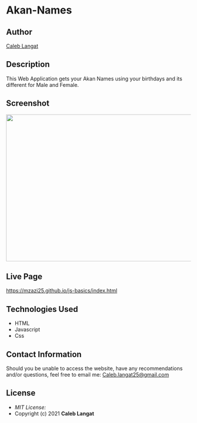 # Akan-Names

## Author

[Caleb Langat](https://github.com/Mzazi25)

## Description

This Web Application gets your Akan Names using your birthdays and its different for Male and Female. 

## Screenshot
<img src="images/pictures.png" width="800px" height="400px">

## Live Page 
https://mzazi25.github.io/js-basics/index.html

## Technologies Used

* HTML
* Javascript
* Css


## Contact Information 

Should you be unable to access the website, have any recommendations and/or questions, feel free to email me: Caleb.langat25@gmail.com

## License
* *MIT License:*
* Copyright (c) 2021 **Caleb Langat**